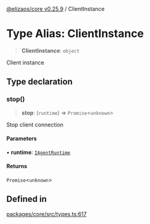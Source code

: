 [@elizaos/core v0.25.9](../index.md) / ClientInstance

# Type Alias: ClientInstance

> **ClientInstance**: `object`

Client instance

## Type declaration

### stop()

> **stop**: (`runtime`) => `Promise`\<`unknown`\>

Stop client connection

#### Parameters

• **runtime**: [`IAgentRuntime`](../interfaces/IAgentRuntime.md)

#### Returns

`Promise`\<`unknown`\>

## Defined in

[packages/core/src/types.ts:617](https://github.com/elizaOS/eliza/blob/main/packages/core/src/types.ts#L617)
